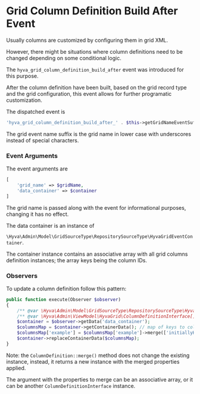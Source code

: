 # Grid Column Definition Build After Event

Usually columns are customized by configuring them in grid XML.

However, there might be situations where column definitions need to be changed depending on some conditional logic.

The `hyva_grid_column_definition_build_after` event was introduced for this purpose.


After the column definition have been built, based on the grid record type and the grid configuration, this event allows for further programatic customization.


The dispatched event is

```php
'hyva_grid_column_definition_build_after_' . $this->getGridNameEventSuffix($gridName)
```


The grid event name suffix is the grid name in lower case with underscores instead of special characters.


### Event Arguments

The event arguments are

```php
[
    'grid_name' => $gridName,
    'data_container' => $container
]
```


The grid name is passed along with the event for informational purposes, changing it has no effect.

The data container is an instance of 

`\Hyva\Admin\Model\GridSourceType\RepositorySourceType\HyvaGridEventContainer`.


The container instance contains an associative array with all grid columns definition instances; the array keys being the column IDs.

### Observers

To update a column definition follow this pattern:


```php
public function execute(Observer $observer)
{
    /** @var \Hyva\Admin\Model\GridSourceType\RepositorySourceType\HyvaGridEventContainer $container */
    /** @var \Hyva\Admin\ViewModel\HyvaGrid\ColumnDefinitionInterface[] $columnsMap */
    $container = $observer->getData('data_container');
    $columnsMap = $container->getContainerData(); // map of keys to column definitions
    $columnsMap['example'] = $columnsMap['example']->merge(['initiallyHidden' => 'true']);
    $container->replaceContainerData($columnsMap);
}
```

Note: the `ColumnDefinition::merge()` method does not change the existing instance, instead, it returns a new instance with the merged properties applied.

The argument with the properties to merge can be an associative array, or it can be another `ColumnDefinitionInterface` instance.
